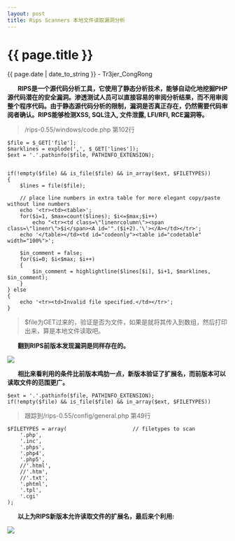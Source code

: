 ```yaml
---
layout: post
title: Rips Scanners 本地文件读取漏洞分析
---
```


{{ page.title }}
================
<p class="date">{{ page.date | date_to_string }} - Tr3jer_CongRong</p>

&nbsp;&nbsp;&nbsp;&nbsp;&nbsp;&nbsp;**RIPS是一个源代码分析工具，它使用了静态分析技术，能够自动化地挖掘PHP源代码潜在的安全漏洞。渗透测试人员可以直接容易的审阅分析结果，而不用审阅整个程序代码。由于静态源代码分析的限制，漏洞是否真正存在，仍然需要代码审阅者确认。RIPS能够检测XSS, SQL注入, 文件泄露, LFI/RFI, RCE漏洞等。**

>/rips-0.55/windows/code.php 第102行

	$file = $_GET['file'];
	$marklines = explode(',', $_GET['lines']);
	$ext = '.'.pathinfo($file, PATHINFO_EXTENSION);

	
	if(!empty($file) && is_file($file) && in_array($ext, $FILETYPES))
	{
		$lines = file($file); 
		
		// place line numbers in extra table for more elegant copy/paste without line numbers
		echo '<tr><td><table>';
		for($i=1, $max=count($lines); $i<=$max;$i++) 
			echo "<tr><td class=\"linenrcolumn\"><span class=\"linenr\">$i</span><A id='".($i+2).'\'></A></td></tr>';
		echo '</table></td><td id="codeonly"><table id="codetable" width="100%">';
		
		$in_comment = false;
		for($i=0; $i<$max; $i++)
		{				
			$in_comment = highlightline($lines[$i], $i+1, $marklines, $in_comment);
		}
	} else
	{
		echo '<tr><td>Invalid file specified.</td></tr>';
	}

>$file为GET过来的，验证是否为文件，如果是就将其传入到数组，然后打印出来，算是本地文件读取吧。

&nbsp;&nbsp;&nbsp;&nbsp;&nbsp;&nbsp;**翻到RIPS前版本发现漏洞是同样存在的。**

<img src="http://pfr2vvlbk.bkt.clouddn.com/54rtgdfcvx.png">

&nbsp;&nbsp;&nbsp;&nbsp;&nbsp;&nbsp;**相比来看利用的条件比前版本鸡肋一点，新版本验证了扩展名，而前版本可以读取文件的范围更广。**

	$ext = '.'.pathinfo($file, PATHINFO_EXTENSION);
	if(!empty($file) && is_file($file) && in_array($ext, $FILETYPES))

>跟踪到/rips-0.55/config/general.php 第49行

	$FILETYPES = array(						// filetypes to scan
		'.php', 
		'.inc', 
		'.phps', 
		'.php4', 
		'.php5', 
		//'.html', 
		//'.htm', 
		//'.txt',
		'.phtml', 
		'.tpl',  
		'.cgi'
	); 

&nbsp;&nbsp;&nbsp;&nbsp;&nbsp;&nbsp;**以上为RIPS新版本允许读取文件的扩展名，最后来个利用:**

<img src="http://pfr2vvlbk.bkt.clouddn.com/5555rrfdd.png">